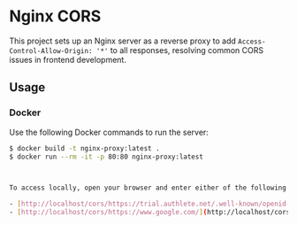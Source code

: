 # Nginx CORS

This project sets up an Nginx server as a reverse proxy to add `Access-Control-Allow-Origin: '*'` to all responses, resolving common CORS issues in frontend development.

## Usage

### Docker

Use the following Docker commands to run the server:

```bash
$ docker build -t nginx-proxy:latest .
$ docker run --rm -it -p 80:80 nginx-proxy:latest



To access locally, open your browser and enter either of the following URLs:

- [http://localhost/cors/https://trial.authlete.net/.well-known/openid-credential-issuer](http://localhost/cors/https://trial.authlete.net/.well-known/openid-credential-issuer)
- [http://localhost/cors/https://www.google.com/](http://localhost/cors/https://www.google.com/)
